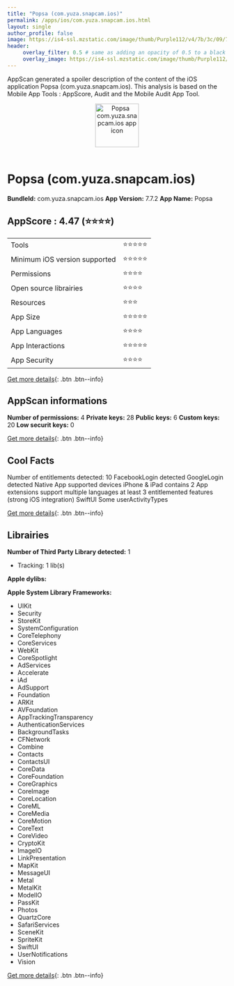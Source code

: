 ```yaml
---
title: "Popsa (com.yuza.snapcam.ios)"
permalink: /apps/ios/com.yuza.snapcam.ios.html
layout: single
author_profile: false
image: https://is4-ssl.mzstatic.com/image/thumb/Purple112/v4/7b/3c/09/7b3c096c-21ce-3068-0cd7-7325e845b56f/AppIcon-0-0-1x_U007emarketing-0-7-0-0-85-220.png/512x512bb.jpg
header: 
     overlay_filter: 0.5 # same as adding an opacity of 0.5 to a black background
     overlay_image: https://is4-ssl.mzstatic.com/image/thumb/Purple112/v4/7b/3c/09/7b3c096c-21ce-3068-0cd7-7325e845b56f/AppIcon-0-0-1x_U007emarketing-0-7-0-0-85-220.png/512x512bb.jpg
---
```

AppScan generated a spoiler description of the content of the iOS application Popsa (com.yuza.snapcam.ios). This analysis is based on the Mobile App Tools : AppScore, Audit and the Mobile Audit App Tool.

  
  
<div style="text-align: center;"><img src="https://is4-ssl.mzstatic.com/image/thumb/Purple112/v4/7b/3c/09/7b3c096c-21ce-3068-0cd7-7325e845b56f/AppIcon-0-0-1x_U007emarketing-0-7-0-0-85-220.png/512x512bb.jpg" width="100" height="100" alt="Popsa com.yuza.snapcam.ios app icon"></div></br>
  
# Popsa (com.yuza.snapcam.ios)

**BundleId:** com.yuza.snapcam.ios
**App Version:** 7.7.2
**App Name:** Popsa


## AppScore : 4.47 (⭐️⭐️⭐️⭐️) 

<table>
<tr><td> Tools </td><td> ⭐️⭐️⭐️⭐️⭐️ </td></tr>
<tr><td> Minimum iOS version supported </td><td> ⭐️⭐️⭐️⭐️⭐️ </td></tr>
<tr><td> Permissions </td><td> ⭐️⭐️⭐️⭐️ </td></tr>
<tr><td> Open source librairies </td><td> ⭐️⭐️⭐️⭐️ </td></tr>
<tr><td> Resources </td><td> ⭐️⭐️⭐️ </td></tr>
<tr><td> App Size </td><td> ⭐️⭐️⭐️⭐️⭐️ </td></tr>
<tr><td> App Languages </td><td> ⭐️⭐️⭐️⭐️ </td></tr>
<tr><td> App Interactions </td><td> ⭐️⭐️⭐️⭐️⭐️ </td></tr>
<tr><td> App Security </td><td> ⭐️⭐️⭐️⭐️ </td></tr>
</table>

[Get more details](/pricing.html){: .btn .btn--info}  
  
## AppScan informations 

**Number of permissions:** 4
**Private keys:** 28
**Public keys:** 6
**Custom keys:** 20
**Low securit keys:** 0
  
[Get more details](/pricing.html){: .btn .btn--info}

## Cool Facts

Number of entitlements detected: 10
FacebookLogin detected
GoogleLogin detected
Native App
supported devices iPhone & iPad
contains 2 App extensions
support multiple languages
at least 3 entitlemented features (strong iOS integration)
SwiftUI
Some userActivityTypes
  
[Get more details](/pricing.html){: .btn .btn--info}

## Librairies 
**Number of Third Party Library detected:** 1
- Tracking: 1 lib(s)

**Apple dylibs:**


**Apple System Library Frameworks:**
- UIKit
- Security
- StoreKit
- SystemConfiguration
- CoreTelephony
- CoreServices
- WebKit
- CoreSpotlight
- AdServices
- Accelerate
- iAd
- AdSupport
- Foundation
- ARKit
- AVFoundation
- AppTrackingTransparency
- AuthenticationServices
- BackgroundTasks
- CFNetwork
- Combine
- Contacts
- ContactsUI
- CoreData
- CoreFoundation
- CoreGraphics
- CoreImage
- CoreLocation
- CoreML
- CoreMedia
- CoreMotion
- CoreText
- CoreVideo
- CryptoKit
- ImageIO
- LinkPresentation
- MapKit
- MessageUI
- Metal
- MetalKit
- ModelIO
- PassKit
- Photos
- QuartzCore
- SafariServices
- SceneKit
- SpriteKit
- SwiftUI
- UserNotifications
- Vision


  
[Get more details](/pricing.html){: .btn .btn--info}

